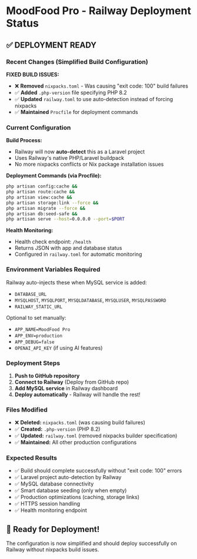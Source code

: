 # MoodFood Pro - Railway Deployment Status

## ✅ DEPLOYMENT READY

### Recent Changes (Simplified Build Configuration)

**FIXED BUILD ISSUES:**
- ❌ **Removed** `nixpacks.toml` - Was causing "exit code: 100" build failures
- ✅ **Added** `.php-version` file specifying PHP 8.2 
- ✅ **Updated** `railway.toml` to use auto-detection instead of forcing nixpacks
- ✅ **Maintained** `Procfile` for deployment commands

### Current Configuration

**Build Process:**
- Railway will now **auto-detect** this as a Laravel project
- Uses Railway's native PHP/Laravel buildpack 
- No more nixpacks conflicts or Nix package installation issues

**Deployment Commands (via Procfile):**
```bash
php artisan config:cache && 
php artisan route:cache && 
php artisan view:cache && 
php artisan storage:link --force && 
php artisan migrate --force && 
php artisan db:seed-safe && 
php artisan serve --host=0.0.0.0 --port=$PORT
```

**Health Monitoring:**
- Health check endpoint: `/health`
- Returns JSON with app and database status
- Configured in `railway.toml` for automatic monitoring

### Environment Variables Required

Railway auto-injects these when MySQL service is added:
- `DATABASE_URL`
- `MYSQLHOST`, `MYSQLPORT`, `MYSQLDATABASE`, `MYSQLUSER`, `MYSQLPASSWORD`
- `RAILWAY_STATIC_URL`

Optional to set manually:
- `APP_NAME=MoodFood Pro`
- `APP_ENV=production` 
- `APP_DEBUG=false`
- `OPENAI_API_KEY` (if using AI features)

### Deployment Steps

1. **Push to GitHub repository**
2. **Connect to Railway** (Deploy from GitHub repo)
3. **Add MySQL service** in Railway dashboard
4. **Deploy automatically** - Railway will handle the rest!

### Files Modified

- ❌ **Deleted:** `nixpacks.toml` (was causing build failures)
- ✅ **Created:** `.php-version` (PHP 8.2)
- ✅ **Updated:** `railway.toml` (removed nixpacks builder specification)
- ✅ **Maintained:** All other production configurations

### Expected Results

- ✅ Build should complete successfully without "exit code: 100" errors
- ✅ Laravel project auto-detection by Railway
- ✅ MySQL database connectivity 
- ✅ Smart database seeding (only when empty)
- ✅ Production optimizations (caching, storage links)
- ✅ HTTPS session handling
- ✅ Health monitoring endpoint

## 🚀 Ready for Deployment!

The configuration is now simplified and should deploy successfully on Railway without nixpacks build issues.
